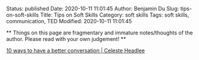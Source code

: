 Status: published
Date: 2020-10-11 11:01:45
Author: Benjamin Du
Slug: tips-on-soft-skills
Title: Tips on Soft Skills
Category: soft skills
Tags: soft skills, communication, TED
Modified: 2020-10-11 11:01:45

**
Things on this page are fragmentary and immature notes/thoughts of the author.
Please read with your own judgement!
**


[10 ways to have a better conversation | Celeste Headlee](https://www.youtube.com/watch?v=R1vskiVDwl4)